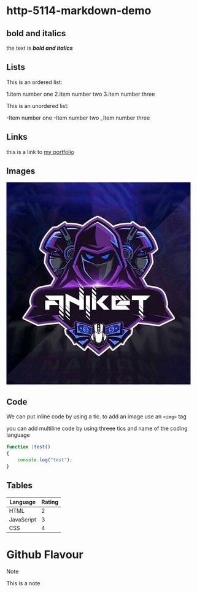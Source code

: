 # http-5114-markdown-demo
## bold and italics

the text is **_bold and italics_**

## Lists

This is an ordered list:

1.item number one
2.item number two
3.item number three

This is an unordered list:

-Item number one
-Item number two
_Item number three

## Links

this is a link to [my portfolio](https://github.com/Anike03/http-5114-markdown-demo)

## Images

![BrickMMO 01](01.jpg)

## Code

We can put inline code by using a tic.
to add an image use an `<img>` tag

you can add multiline code by using threee tics and name of the coding language

```javascript
function |test()
{
    console.log("test");
}
```

## Tables

|Language    | Rating |
|--------    |------- |
|HTML        |    2   |
|JavaScript  |    3   |
|CSS         |    4   |

# Github Flavour

>[!Note]
>This is a note